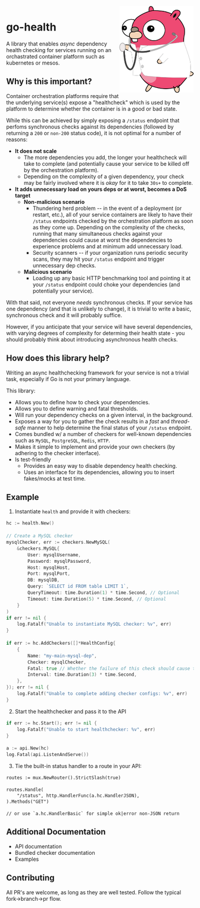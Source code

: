 <img align="right" src="images/go-health.svg" width="200">

# go-health
A library that enables *async* dependency health checking for services running on an orchastrated container platform such as kubernetes or mesos.

## Why is this important?
Container orchestration platforms require that the underlying service(s) expose a "healthcheck" which is used by the platform to determine whether the container is in a good or bad state.

While this can be achieved by simply exposing a `/status` endpoint that perfoms synchronous checks against its dependencies (followed by returning a `200` or `non-200` status code), it is not optimal for a number of reasons:

* **It does not scale**
    + The more dependencies you add, the longer your healthcheck will take to complete (and potentially cause your service to be killed off by the orchestration platform).
    + Depending on the complexity of a given dependency, your check may be fairly involved where it is _okay_ for it to take `30s+` to complete.
* **It adds unnecessary load on yours deps or at worst, becomes a DoS target**
    + **Non-malicious scenario**
        + Thundering herd problem -- in the event of a deployment (or restart, etc.), all of your service containers are likely to have their `/status` endpoints checked by the orchestration platform as soon as they come up. Depending on the complexity of the checks, running that many simultaneous checks against your dependencies could cause at worst the dependencies to experience problems and at minimum add unnecessary load.
        + Security scanners -- if your organization runs periodic security scans, they may hit your `/status` endpoint and trigger unnecessary dep checks.
    + **Malicious scenario**
        + Loading up any basic HTTP benchmarking tool and pointing it at your `/status` endpoint could choke your dependencies (and potentially your service).

With that said, not everyone _needs_ synchronous checks. If your service has one dependency (and that is unlikely to change), it is trivial to write a basic, synchronous check and it will probably suffice.

However, if you anticipate that your service will have several dependencies, with varying degrees of complexity for determing their health state - you should probably think about introducing asynchronous health checks.

## How does this library help?
Writing an async healthchecking framework for your service is not a trivial task, especially if Go is not your primary language.

This library:

* Allows you to define how to check your dependencies.
* Allows you to define warning and fatal thresholds.
* Will run your dependency checks on a given interval, in the background.
* Exposes a way for you to gather the check results in a *fast* and *thread-safe* manner to help determine the final status of your `/status` endpoint.
* Comes bundled w/ a number of checkers for well-known dependencies such as `MySQL`, `PostgreSQL`, `Redis`, `HTTP`.
* Makes it simple to implement and provide your own checkers (by adhering to the checker interface).
* Is test-friendly
    + Provides an easy way to disable dependency health checking.
    + Uses an interface for its dependencies, allowing you to insert fakes/mocks at test time.

## Example

1. Instantiate `health` and provide it with checkers:

```go
hc := health.New()

// Create a MySQL checker
mysqlChecker, err := checkers.NewMySQL(
    &checkers.MySQL{
        User: mysqlUsername,
        Password: mysqlPassword,
        Host: mysqlHost,
        Port: mysqlPort,
        DB: mysqlDB,
        Query: `SELECT id FROM table LIMIT 1`,
        QueryTimeout: time.Duration(1) * time.Second, // Optional
        Timeout: time.Duration(5) * time.Second, // Optional
    }
)
if err != nil {
    log.Fatalf("Unable to instantiate MySQL checker: %v", err)
}

if err := hc.AddCheckers([]*HealthConfig{
    {
        Name: "my-main-mysql-dep",
        Checker: mysqlChecker,
        Fatal: true // Whether the failure of this check should cause the entire healthcheck to fail
        Interval: time.Duration(3) * time.Second,
    },
}); err != nil {
    log.Fatalf("Unable to complete adding checker configs: %v", err)
}
```

2. Start the healthchecker and pass it to the API

```go
if err := hc.Start(); err != nil {
    log.Fatalf("Unable to start healthchecker: %v", err)
}

a := api.New(hc)
log.Fatal(api.ListenAndServe())
```

3. Tie the built-in status handler to a route in your API:

```
routes := mux.NewRouter().StrictSlash(true)

routes.Handle(
    "/status", http.HandlerFunc(a.hc.HandlerJSON),
).Methods("GET")

// or use `a.hc.HandlerBasic` for simple ok|error non-JSON return
```

## Additional Documentation
* API documentation
* Bundled checker documentation
* Examples

## Contributing
All PR's are welcome, as long as they are well tested. Follow the typical fork->branch->pr flow.

